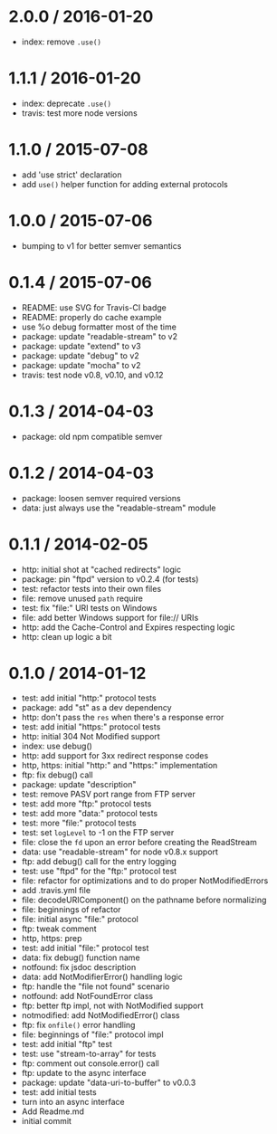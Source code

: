 
2.0.0 / 2016-01-20
==================

  * index: remove `.use()`

1.1.1 / 2016-01-20
==================

  * index: deprecate `.use()`
  * travis: test more node versions

1.1.0 / 2015-07-08
==================

  * add 'use strict' declaration
  * add `use()` helper function for adding external protocols

1.0.0 / 2015-07-06
==================

  * bumping to v1 for better semver semantics

0.1.4 / 2015-07-06
==================

  * README: use SVG for Travis-CI badge
  * README: properly do cache example
  * use %o debug formatter most of the time
  * package: update "readable-stream" to v2
  * package: update "extend" to v3
  * package: update "debug" to v2
  * package: update "mocha" to v2
  * travis: test node v0.8, v0.10, and v0.12

0.1.3 / 2014-04-03
==================

  * package: old npm compatible semver

0.1.2 / 2014-04-03
==================

  * package: loosen semver required versions
  * data: just always use the "readable-stream" module

0.1.1 / 2014-02-05
==================

  * http: initial shot at "cached redirects" logic
  * package: pin "ftpd" version to v0.2.4 (for tests)
  * test: refactor tests into their own files
  * file: remove unused `path` require
  * test: fix "file:" URI tests on Windows
  * file: add better Windows support for file:// URIs
  * http: add the Cache-Control and Expires respecting logic
  * http: clean up logic a bit

0.1.0 / 2014-01-12
==================

  * test: add initial "http:" protocol tests
  * package: add "st" as a dev dependency
  * http: don't pass the `res` when there's a response error
  * test: add initial "https:" protocol tests
  * http: initial 304 Not Modified support
  * index: use debug()
  * http: add support for 3xx redirect response codes
  * http, https: initial "http:" and "https:" implementation
  * ftp: fix debug() call
  * package: update "description"
  * test: remove PASV port range from FTP server
  * test: add more "ftp:" protocol tests
  * test: add more "data:" protocol tests
  * test: more "file:" protocol tests
  * test: set `logLevel` to -1 on the FTP server
  * file: close the `fd` upon an error before creating the ReadStream
  * data: use "readable-stream" for node v0.8.x support
  * ftp: add debug() call for the entry logging
  * test: use "ftpd" for the "ftp:" protocol test
  * file: refactor for optimizations and to do proper NotModifiedErrors
  * add .travis.yml file
  * file: decodeURIComponent() on the pathname before normalizing
  * file: beginnings of refactor
  * file: initial async "file:" protocol
  * ftp: tweak comment
  * http, https: prep
  * test: add initial "file:" protocol test
  * data: fix debug() function name
  * notfound: fix jsdoc description
  * data: add NotModifierError() handling logic
  * ftp: handle the "file not found" scenario
  * notfound: add NotFoundError class
  * ftp: better ftp impl, not with NotModified support
  * notmodified: add NotModifiedError() class
  * ftp: fix `onfile()` error handling
  * file: beginnings of "file:" protocol impl
  * test: add initial "ftp" test
  * test: use "stream-to-array" for tests
  * ftp: comment out console.error() call
  * ftp: update to the async interface
  * package: update "data-uri-to-buffer" to v0.0.3
  * test: add initial tests
  * turn into an async interface
  * Add Readme.md
  * initial commit
